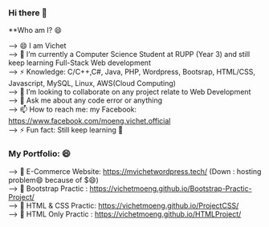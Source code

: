 ### Hi there 👋

<!--
**vichetmoeng/vichetmoeng** is a ✨ _special_ ✨ repository because its `README.md` (this file) appears on your GitHub profile.

Here are some ideas to get you started:

- 🔭 I’m currently working on ... 
- 🌱 I’m currently learning Full-Stack Web development
- 👯 I’m looking to collaborate on any project relate to Web Development
- 🤔 I’m looking for help with ...
- 💬 Ask me about any code error or anything if can I will try to answer
- 📫 How to reach me: my Facebook: https://www.facebook.com/moeng.vichet.official
- 😄 Pronouns: ...
- ⚡ Fun fact: I still learning 😄
--> **Who am I? 😄
--> 😄 I am Vichet <br>
--> 🌱 I’m currently a Computer Science Student at RUPP (Year 3) and still keep learning Full-Stack Web development<br>
--> ⚡  Knowledge: C/C++,C#, Java, PHP, Wordpress, Bootsrap, HTML/CSS, Javascript, MySQL, Linux, AWS(Cloud Computing) <br>
--> 👯 I’m looking to collaborate on any project relate to Web Development<br>
--> 💬 Ask me about any code error or anything <br>
--> 📫 How to reach me: my Facebook: https://www.facebook.com/moeng.vichet.official<br>
--> ⚡  Fun fact: Still keep learning 👋<br>

### My Portfolio: 😄 <br>
--> 🔭 E-Commerce Website: https://mvichetwordpress.tech/  (Down : hosting problem😄 because of $😄) <br>
--> 🔭 Bootstrap Practic : https://vichetmoeng.github.io/Bootstrap-Practic-Project/ <br>
--> 🔭 HTML & CSS Practic: https://vichetmoeng.github.io/ProjectCSS/ <br> 
--> 🔭 HTML Only Practic : https://vichetmoeng.github.io/HTMLProject/ <br>
